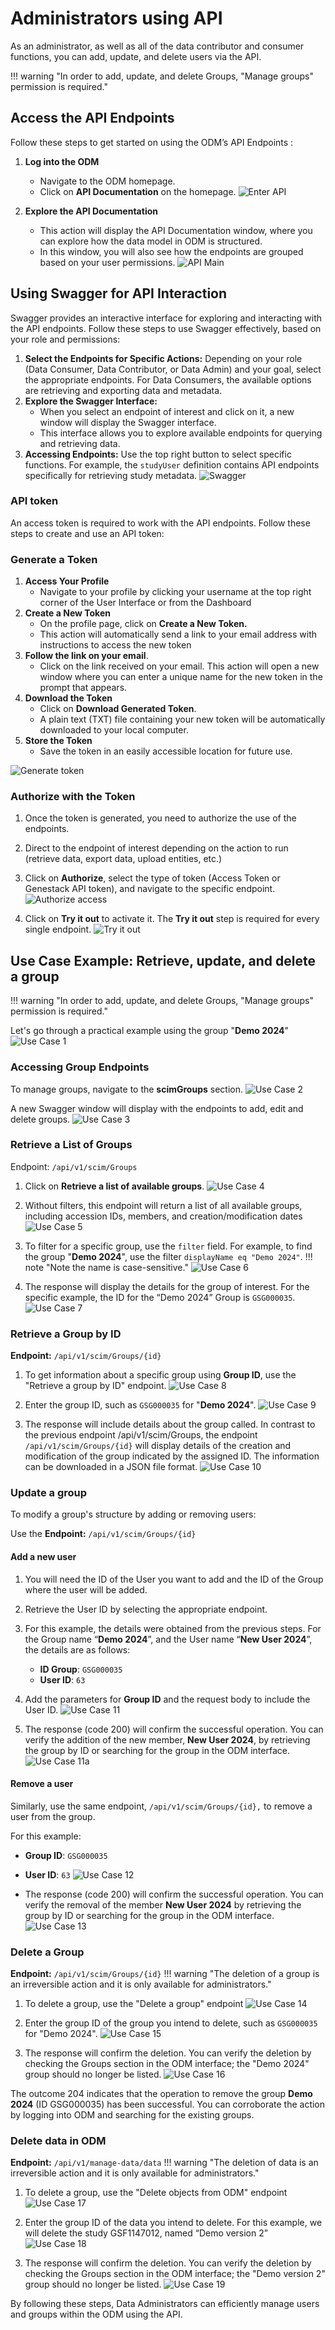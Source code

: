 # Administrators using API
As an administrator, as well as all of the data contributor and consumer functions, you can add, update, 
and delete users via the API.

!!! warning "In order to add, update, and delete Groups, "Manage groups" permission is required."

## Access the API Endpoints

Follow these steps to get started on using the ODM’s API Endpoints :

1. **Log into the ODM**
    * Navigate to the ODM homepage.
    * Click on **API Documentation** on the homepage.
    ![Enter API](quick-start-images/consumer-api-dashboard.png)

2. **Explore the API Documentation**
      * This action will display the API Documentation window, where you can explore how the data model in ODM is structured.
      * In this window, you will also see how the endpoints are grouped based on your user permissions.
        ![API Main](quick-start-images/api-main-page.png)

## Using Swagger for API Interaction

Swagger provides an interactive interface for exploring and interacting with the API endpoints.
Follow these steps to use Swagger effectively, based on your role and permissions:

1. **Select the Endpoints for Specific Actions:** Depending on your role (Data Consumer, Data Contributor, or Data Admin)
   and your goal, select the appropriate endpoints. For Data Consumers, the available options are retrieving and
   exporting data and metadata.
2. **Explore the Swagger Interface:**
      * When you select an endpoint of interest and click on it, a new window will display the Swagger interface.
      * This interface allows you to explore available endpoints for querying and retrieving data.
3. **Accessing Endpoints:** Use the top right button to select specific functions. For example,
   the `studyUser` definition contains API endpoints specifically for retrieving study metadata.
   ![Swagger](quick-start-images/swagger-groups.png)

### API token

An access token is required to work with the API endpoints. Follow these steps to create and use an API token:

### Generate a Token

1. **Access Your Profile**
      * Navigate to your profile by clicking your username at the top right corner of the User Interface or from the Dashboard
2. **Create a New Token**
      * On the profile page, click on **Create a New Token.**
      * This action will automatically send a link to your email address with instructions to access the new token
3. **Follow the link on your email**.
      * Click on the link received on your email. This action will open a new window where you can enter a unique name for the new token in the prompt that appears.
4. **Download the Token**
      * Click on **Download Generated Token**.
      * A plain text (TXT) file containing your new token will be automatically downloaded to your local computer.
5. **Store the Token**
      * Save the token in an easily accessible location for future use.

![Generate token](quick-start-images/generate-token.png)

### Authorize with the Token
1. Once the token is generated, you need to authorize the use of the endpoints.
2. Direct to the endpoint of interest depending on the action to run (retrieve data, export data, upload entities, etc.)
3. Click on **Authorize**, select the type of token (Access Token or Genestack API token),
   and navigate to the specific endpoint.
   ![Authorize access](quick-start-images/authorize-access.png)

4. Click on **Try it out** to activate it. The **Try it out** step is required for every single endpoint.
![Try it out](quick-start-images/try-it-out.png)

## Use Case Example: Retrieve, update, and delete a group

!!! warning "In order to add, update, and delete Groups, "Manage groups" permission is required."

Let's go through a practical example using the group "**Demo 2024**"
![Use Case 1](quick-start-images/admin-api-uc-1.png)

### Accessing Group Endpoints

To manage groups, navigate to the **scimGroups** section.
![Use Case 2](quick-start-images/admin-api-uc-2.png)

A new Swagger window will display with the endpoints to add, edit and delete groups.
![Use Case 3](quick-start-images/admin-api-uc-3.png)

### Retrieve a List of Groups

Endpoint: `/api/v1/scim/Groups`

1. Click on **Retrieve a list of available groups**.
![Use Case 4](quick-start-images/admin-api-uc-4.png)

2. Without filters, this endpoint will return a list of all available groups, including accession IDs, members,
and creation/modification dates
![Use Case 5](quick-start-images/admin-api-uc-5.png)

3. To filter for a specific group, use the `filter` field. For example, to find the group "**Demo 2024**", use the 
filter `displayName eq "Demo 2024"`. 
!!! note "Note the name is case-sensitive."
![Use Case 6](quick-start-images/admin-api-uc-6.png)

4. The response will display the details for the group of interest. For the specific example, the ID for the 
“Demo 2024” Group is `GSG000035`.
![Use Case 7](quick-start-images/admin-api-uc-7.png)

### Retrieve a Group by ID

**Endpoint:** `/api/v1/scim/Groups/{id}`

1. To get information about a specific group using **Group ID**, use the "Retrieve a group by ID" endpoint.
![Use Case 8](quick-start-images/admin-api-uc-8.png)

2. Enter the group ID, such as `GSG000035` for "**Demo 2024**".
![Use Case 9](quick-start-images/admin-api-uc-9.png)

3. The response will include details about the group called. In contrast to the previous endpoint /api/v1/scim/Groups, 
the endpoint `/api/v1/scim/Groups/{id}` will display details of the creation and modification of the group indicated 
by the assigned ID. The information can be downloaded in a JSON file format.
![Use Case 10](quick-start-images/admin-api-uc-10.png)

### Update a group

To modify a group's structure by adding or removing users:

Use the **Endpoint:** `/api/v1/scim/Groups/{id}`

#### Add a new user

1. You will need the ID of the User you want to add and the ID of the Group where the user will be added.
2. Retrieve the User ID by selecting the appropriate endpoint. 
3. For this example, the details were obtained from the previous steps. For the Group name “**Demo 2024**”, 
and the User name “**New User 2024**”, the details are as follows:
    * **ID Group**: `GSG000035`
    * **User ID**: `63`
4. Add the parameters for **Group ID** and the request body to include the User ID.
![Use Case 11](quick-start-images/admin-api-uc-11.png) 

5. The response (code 200\) will confirm the successful operation. You can verify the addition of the new member, 
**New User 2024**, by retrieving the group by ID or searching for the group in the ODM interface.
![Use Case 11a](quick-start-images/admin-api-uc-11a.png) 

#### Remove a user

Similarly, use the same endpoint, `/api/v1/scim/Groups/{id},` to remove a user from the group.

For this example:

* **Group ID**: `GSG000035`
* **User ID**: `63`
![Use Case 12](quick-start-images/admin-api-uc-12.png)

* The response (code 200\) will confirm the successful operation. You can verify the removal of the member 
**New User 2024** by retrieving the group by ID or searching for the group in the ODM interface.
![Use Case 13](quick-start-images/admin-api-uc-13.png) 

### Delete a Group

**Endpoint:** `/api/v1/scim/Groups/{id}`
!!! warning "The deletion of a group is an irreversible action and it is only available for administrators."

1. To delete a group, use the "Delete a group" endpoint
![Use Case 14](quick-start-images/admin-api-uc-14.png)

2. Enter the group ID of the group you intend to delete, such as `GSG000035` for "Demo 2024".
![Use Case 15](quick-start-images/admin-api-uc-15.png)

3. The response will confirm the deletion. You can verify the deletion by checking the Groups section 
in the ODM interface; the "Demo 2024" group should no longer be listed.
![Use Case 16](quick-start-images/admin-api-uc-16.png)

The outcome 204 indicates that the operation to remove the group **Demo 2024** (ID GSG000035) has been successful. 
You can corroborate the action by logging into ODM and searching for the existing groups.

### Delete data in ODM

**Endpoint:** `/api/v1/manage-data/data`
!!! warning "The deletion of data is an irreversible action and it is only available for administrators."

1. To delete a group, use the "Delete objects from ODM" endpoint
![Use Case 17](quick-start-images/admin-api-uc-17.png)

2. Enter the group ID of the data you intend to delete. For this example, we will delete the study GSF1147012, 
named “Demo version 2”
![Use Case 18](quick-start-images/admin-api-uc-18.png) 

3. The response will confirm the deletion. You can verify the deletion by checking the Groups section in the 
ODM interface; the "Demo version 2" group should no longer be listed.
![Use Case 19](quick-start-images/admin-api-uc-19.png)  

By following these steps, Data Administrators can efficiently manage users and groups within the ODM using the API. 
